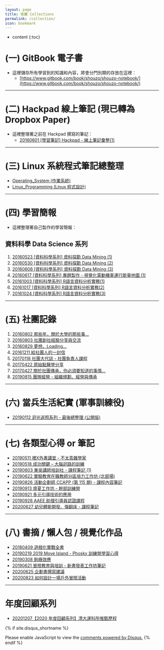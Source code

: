 ```yaml
---
layout: page
title: 收藏 Collections
permalink: /collection/
icon: bookmark
---
```


* content
{:toc}


# (一) GitBook 電子書
* 這裡儲存所有學習到的知識和內容，將會分門別類的存放在這裡：
	* [https://www.gitbook.com/book/shouzo/shouzo-notebook/](https://www.gitbook.com/book/shouzo/shouzo-notebook/)

---

# (二) Hackpad 線上筆記 (現已轉為 Dropbox Paper)
* 這裡整理著之前在 Hackpad 撰寫的筆記：
	* [20160601 [學習筆記] Hackpad - 線上筆記彙整(1)](/2016/05/31/hackpad-notes/)

---

# (三) Linux 系統程式筆記總整理
* [Operating_System (作業系統)](/collections/linux_system/Operating_System.html)
* [Linux_Programming  (Linux 程式設計)](/collections/linux_system/Linux_Programming.html)

---

# (四) 學習簡報
* 這裡整理著自己製作的學習簡報：

## 資料科學 Data Science 系列
1. [20160523 [資料科學系列] 資料探勘 Data Mining (1)](/collections/data-science/20160523-Data-Mining-1.html)
2. [20160530 [資料科學系列] 資料探勘 Data Mining (2)](/collections/data-science/20160530-Data-Mining-2.html)
3. [20160606 [資料科學系列] 資料探勘 Data Mining (3)](/collections/data-science/20160606-Data-Mining-3.html)
4. [20160617 [資料科學系列] 專題製作 - 視覺化電動機車運行能量地圖 (1)](/collections/data-science/20160617-MapProject-1.html)
5. [20161003 [資料科學系列] R語言資料分析實務(1)](/collections/data-science/20161003-R-doing-1.html)
6. [20161017 [資料科學系列] R語言資料分析實務(2)](/collections/data-science/20161017-R-doing-2.html)
7. [20161024 [資料科學系列] R語言資料分析實務(3)](/collections/data-science/20161024-R-doing-3.html)


---


# (五) 社團記錄
1. [20160802 那些年，關於大學的那些事...](/collections/clubs/20160802-about-university.html)
2. [20160803 社團創社經驗分享與交流](/collections/clubs/20160803-clubs-share.html)
3. [20160829 夢想，Loading...](/collections/clubs/20160829-about-dreams.html)
4. [20161211 給社團人的一封信](/collections/clubs/20161211-why-clubs.html)
5. [20170118 社團大代誌 - 社團負責人課程](/collections/clubs/20170118-clubmanager.pdf)
6. [20170422 原始點醫學分享](/collections/clubs/20170422-Original_Point.pdf)
7. [20170427 關於社團傳承，你必須要知道的事情...](/collections/clubs/20170427-club_inheritance.pdf)
8. [20190815 團隊經營 - 組織規劃、經營與傳承](/collections/clubs/20190815-team_manage.pdf)


---


# (六) 當兵生活紀實 (軍事訓練役)
* [20190112 迴光返照系列 - 最後總整理 (公開版)](/collections/military/20190112_military_all.html)


---


# (七) 各類型心得 or 筆記
* [20190511 裡X外書講堂 - 不太乖雜學家](/collections/notes/20190511_Za-Share.html)
* [20190518 成功關鍵 – 大腦迴路的訓練](/collections/notes/20190518_Brain-Training.html)
* [20190603 東吳講師培訓社 - 課程筆記 (1)](/collections/notes/20190722_Speakerclub-Classnote_1.html)
* [20190622 實驗教育在職教師分區培力工作坊 (北部場)](/collections/notes/20190622_Teacher-Training.html)
* [20190826 活動企劃師 CCAPP (第 115 期) - 課程內容筆記](/collections/notes/20190826_CCAPP.html)
* [20190913 盛夏工作坊 - 幹部訓練營](/collections/notes/20190913_Summer_TrainingCamp.html)
* [20190921 多元引導技術的應用](/collections/notes/20190921_AAEE-Facilation.html)
* [20190928 AAEE 助理引導員認證課程](/collections/notes/20190928_AAEE-Assistant.html)
* [20200627 幼兒體能開發、彈翻床 - 課程筆記](/collections/notes/20200627_Physical-Education_Trampoline.html)


---


# (八) 書摘 / 懶人包 / 視覺化作品
* [20180409 遊戲化實戰全書](/collections/visualize/20180409_gamification/gamification.pdf)
* [20190219 2019 Move Island - Phosky 訓練營學習心得](/collections/visualize/20190219_Phosky/phosky.pdf)
* [20190308 鉤癮效應](/collections/visualize/20190308_the-hook/the-hook.pdf)
* [20190621 冒險教育與培訓 - 新書發表工作坊筆記](/collections/visualize/20190621_Adventure-Education/Adventure-Education.pdf)
* [20200625 企劃書撰寫建議](/collections/visualize/20200625_Proposal-book/Proposal_book.pdf)
* [20200823 如何設計一場戶外冒險活動](/collections/visualize/20200823_Parkour-AE/Parkour-AE.pdf)


---


# 年度回顧系列
* [20201207【2020 年度回顧系列】清大運科所推甄歷程](/collections/years/2020_NTHU-Sport-Science.html)







<!-- Comments -->

{% if site.disqus_shortname %}
<div id="disqus_thread"></div>
<script>
/**
* RECOMMENDED CONFIGURATION VARIABLES: EDIT AND UNCOMMENT THE SECTION BELOW TO INSERT DYNAMIC VALUES FROM YOUR PLATFORM OR CMS.
* LEARN WHY DEFINING THESE VARIABLES IS IMPORTANT: https://disqus.com/admin/universalcode/#configuration-variables
*/

var disqus_config = function () {
this.page.url = '{{ site.url }}{{ page.url }}'; // Replace PAGE_URL with your page's canonical URL variable
this.page.identifier = '{{ site.url }}{{ page.url }}'; // Replace PAGE_IDENTIFIER with your page's unique identifier variable
};

(function() { // DON'T EDIT BELOW THIS LINE
var d = document, s = d.createElement('script');

s.src = '//{{site.disqus_shortname}}.disqus.com/embed.js';

s.setAttribute('data-timestamp', +new Date());
(d.head || d.body).appendChild(s);
})();
</script>
<noscript>Please enable JavaScript to view the <a href="https://disqus.com/?ref_noscript" rel="nofollow">comments powered by Disqus.</a></noscript>
{% endif %}


<script>
/**
 * target _blank
 */
(function() {
    var aTags = document.querySelectorAll('.left a')
    for (var i = 0; i < aTags.length; i++) {
        aTags[i].setAttribute('target', '_blank')
    }
}());
</script>
